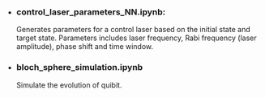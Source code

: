 - ### control_laser_parameters_NN.ipynb:
  Generates parameters for a control laser based on the initial state and target state. Parameters includes laser frequency, Rabi frequency (laser amplitude), phase shift and time window.
- ### bloch_sphere_simulation.ipynb
  Simulate the evolution of quibit.
